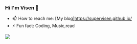 ### Hi  I'm Visen 👋

- 📫 How to reach me: [My blog]https://supervisen.github.io/
- ⚡ Fun fact: Coding, Music,read

![](https://github-readme-stats.vercel.app/api?username=mayandev)
